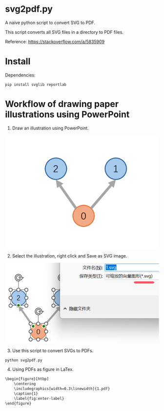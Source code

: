 # svg2pdf.py
A naive python script to convert SVG to PDF.


This script converts all SVG files in a directory to PDF files.


Reference: https://stackoverflow.com/a/5835909

# Install

Dependencies:
```
pip install svglib reportlab
```


# Workflow of drawing paper illustrations using PowerPoint

1. Draw an illustration using PowerPoint.

![](./imgs/1.png)

2. Select the illustration, right click and Save as SVG image.

![](./imgs/2.png)

3. Use this script to convert SVGs to PDFs.
```
python svg2pdf.py
```

4. Using PDFs as figure in LaTex.
```
\begin{figure}[htbp] 
    \centering
    \includegraphics[width=0.3\linewidth]{1.pdf}
    \caption{1}
    \label{fig:enter-label}
\end{figure}
```
